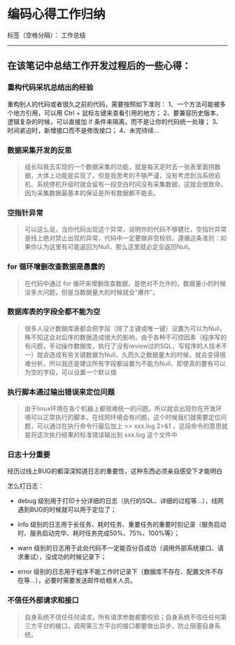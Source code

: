 ﻿# 编码心得工作归纳

标签（空格分隔）： 工作总结

---

## 在该笔记中总结工作开发过程后的一些心得：

### 重构代码采坑总结出的经验

重构别人的代码或者很久之前的代码，需要按照如下准则：
	1、一个方法可能被多个地方引用，可以用 Ctrl + 鼠标左键来查看引用的地方；
	2、要兼容历史版本，逻辑复杂的时候，可以直接加 if 条件来隔离，而不是让你的代码统一处理；
    3、时间紧迫时，新增接口而不是修改接口；
	4、未完待续...

### 数据采集开发的反思

 > 组长叫我去实现的一个数据采集的功能，就是每天定时去一张表里面捞数据，大体上功能是实现了，但是我思考的不够严谨，没有考虑到当系统宕机、系统停机升级时就会留有一段空白时间没有采集数据，这就会很致命，因为采集数据最基本的保证是所有数据都不能丢。
 
### 空指针异常

 > 可以这么说，当你代码出现这个异常，说明你的代码不够健壮，空指针异常是线上绝对禁止出现的异常，代码中一定要做非空校验，遵循这条准则：如果你认为这里有可能返回为Null，那么这里就必定会返回Null。

### for 循环增删改查数据是愚蠢的

 > 在代码中通过 for 循环来增删改查数据，是绝对不允许的，数据量小的时候没多大问题，但是当数据量大的时候就会“爆炸”。
 
### 数据库表的字段全都不能为空

 > 很多人设计数据库表都会把字段（除了主键或唯一键）设置为可以为Null，殊不知这会对后序的数据造成很大的影响，由于各种不可控因素（程序写的有问题，手动操作数据库，执行了没有review过的SQL，写程序的人技术不一）就会造成有些关键数据为Null，久而久之数据量大的时候，就会变得很难分析，所以我还是建议所有字段都设置为不能为Null，即使真的要有可以为空的字段，可以设置一个默认值
 
### 执行脚本通过输出错误来定位问题

 > 由于linux环境在各个机器上都很难统一的问题，所以就会出现你在开发环境可以正常执行的脚本，在线网环境会有问题，这个时候我们就需要定位问题，可以通过在执行命令行最后加上 >> xxx.log 2>&1 ，这段命令的意思就是将这次执行结果的标准错误输出到 xxx.log 这个文件中
 
 ### 日志十分重要

经历过线上BUG的都深深知道日志的重要性，这种东西必须亲自感受下才能明白

怎么打日志：

 - debug 级别用于打印十分详细的日志（执行的SQL、详细的过程等...），线网遇到BUG的时候就可以用于定位了；

 - info 级别的日志用于长任务、耗时任务、重要任务的重要时刻记录（服务启动时、服务启动完毕、耗时任务完成50%、75%、100%等）；

 - warn 级别的日志用于此处代码不一定能百分百成功（调用外部系统接口、请求重试），没成功的时候记录下；

 - error 级别的日志用于程序不能工作时记录下（数据库不存在、配置文件不存在等...），必要时需要发送邮件给相关人员。
 
### 不信任外部请求和接口

 > 自身系统不信任任何请求，所有请求参数都要校验；自身系统不信任任何第三方平台的接口，调用第三方平台的接口都要做出异步，防止阻塞自身系统。
